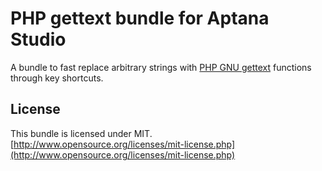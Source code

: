PHP gettext bundle for Aptana Studio
====================================

A bundle to fast replace arbitrary strings with [PHP GNU gettext](http://php.net/manual/es/book.gettext.php) functions through key shortcuts.


License
-------

This bundle is licensed under MIT.
[http://www.opensource.org/licenses/mit-license.php](http://www.opensource.org/licenses/mit-license.php)